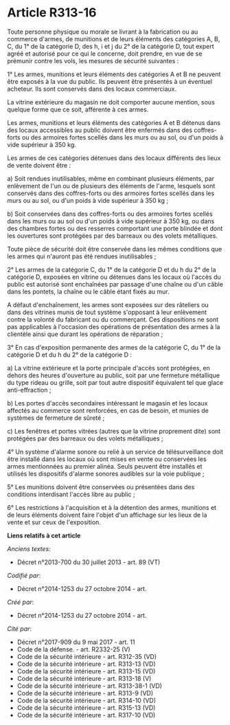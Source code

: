 # Article R313-16

Toute personne physique ou morale se livrant à la fabrication ou au commerce d'armes, de munitions et de leurs éléments des
catégories A, B, C, du 1° de la catégorie D, des h, i et j du 2° de la catégorie D, tout expert agréé et autorisé pour ce qui
le concerne, doit prendre, en vue de se prémunir contre les vols, les mesures de sécurité suivantes :

1° Les armes, munitions et leurs éléments des catégories A et B ne peuvent être exposés à la vue du public. Ils peuvent être
présentés à un éventuel acheteur. Ils sont conservés dans des locaux commerciaux.

La vitrine extérieure du magasin ne doit comporter aucune mention, sous quelque forme que ce soit, afférente à ces armes.

Les armes, munitions et leurs éléments des catégories A et B détenus dans des locaux accessibles au public doivent être
enfermés dans des coffres-forts ou des armoires fortes scellés dans les murs ou au sol, ou d'un poids à vide supérieur à 350
kg.

Les armes de ces catégories détenues dans des locaux différents des lieux de vente doivent être :

a) Soit rendues inutilisables, même en combinant plusieurs éléments, par enlèvement de l'un ou de plusieurs des éléments de
l'arme, lesquels sont conservés dans des coffres-forts ou des armoires fortes scellés dans les murs ou au sol, ou d'un poids
à vide supérieur à 350 kg ;

b) Soit conservées dans des coffres-forts ou des armoires fortes scellés dans les murs ou au sol ou d'un poids à vide
supérieur à 350 kg, ou dans des chambres fortes ou des resserres comportant une porte blindée et dont les ouvertures sont
protégées par des barreaux ou des volets métalliques.

Toute pièce de sécurité doit être conservée dans les mêmes conditions que les armes qui n'auront pas été rendues
inutilisables ;

2° Les armes de la catégorie C, du 1° de la catégorie D et du h du 2° de la catégorie D, exposées en vitrine ou détenues dans
les locaux où l'accès du public est autorisé sont enchaînées par passage d'une chaîne ou d'un câble dans les pontets, la
chaîne ou le câble étant fixés au mur.

A défaut d'enchaînement, les armes sont exposées sur des râteliers ou dans des vitrines munis de tout système s'opposant à
leur enlèvement contre la volonté du fabricant ou du commerçant. Ces dispositions ne sont pas applicables à l'occasion des
opérations de présentation des armes à la clientèle ainsi que durant les opérations de réparation ;

3° En cas d'exposition permanente des armes de la catégorie C, du 1° de la catégorie D et du h du 2° de la catégorie D :

a) La vitrine extérieure et la porte principale d'accès sont protégées, en dehors des heures d'ouverture au public, soit par
une fermeture métallique du type rideau ou grille, soit par tout autre dispositif équivalent tel que glace anti-effraction ;

b) Les portes d'accès secondaires intéressant le magasin et les locaux affectés au commerce sont renforcées, en cas de
besoin, et munies de systèmes de fermeture de sûreté ;

c) Les fenêtres et portes vitrées (autres que la vitrine proprement dite) sont protégées par des barreaux ou des volets
métalliques ;

4° Un système d'alarme sonore ou relié à un service de télésurveillance doit être installé dans les locaux où sont mises en
vente ou conservées les armes mentionnées au premier alinéa. Seuls peuvent être installés et utilisés les dispositifs
d'alarme sonores audibles sur la voie publique ;

5° Les munitions doivent être conservées ou présentées dans des conditions interdisant l'accès libre au public ;

6° Les restrictions à l'acquisition et à la détention des armes, munitions et de leurs éléments doivent faire l'objet d'un
affichage sur les lieux de la vente et sur ceux de l'exposition.

**Liens relatifs à cet article**

_Anciens textes_:

  - Décret n°2013-700 du 30 juillet 2013 - art. 89 (VT)

_Codifié par_:

  - Décret n°2014-1253 du 27 octobre 2014 - art.

_Créé par_:

  - Décret n°2014-1253 du 27 octobre 2014 - art.

_Cité par_:

  - Décret n°2017-909 du 9 mai 2017 - art. 11
  - Code de la défense. - art. R2332-25 (V)
  - Code de la sécurité intérieure - art. R312-35 (VD)
  - Code de la sécurité intérieure - art. R313-13 (VD)
  - Code de la sécurité intérieure - art. R313-15 (VD)
  - Code de la sécurité intérieure - art. R313-18 (V)
  - Code de la sécurité intérieure - art. R313-38-1 (VD)
  - Code de la sécurité intérieure - art. R313-9 (VD)
  - Code de la sécurité intérieure - art. R314-10 (VD)
  - Code de la sécurité intérieure - art. R315-13 (VD)
  - Code de la sécurité intérieure - art. R317-10 (VD)
